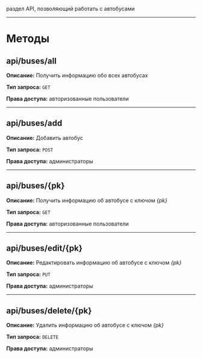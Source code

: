 раздел API, позволяющий работать с автобусами

---

# Методы

## api/buses/all

**Описание:** Получить информацию обо всех автобусах

**Тип запроса:** `GET`

**Права доступа:** авторизованные пользователи

---

## api/buses/add

**Описание:** Добавить автобус

**Тип запроса:** `POST`

**Права доступа:** администраторы

---

## api/buses/{pk}

**Описание:** Получить информацию об автобусе с ключом *{pk}*

**Тип запроса:** `GET`

**Права доступа:** авторизованные пользователи

---


## api/buses/edit/{pk}

**Описание:** Редактировать информацию об автобусе с ключом *{pk}*

**Тип запроса:** `PUT`

**Права доступа:** администраторы

---

## api/buses/delete/{pk}

**Описание:** Удалить информацию об автобусе с ключом *{pk}*

**Тип запроса:** `DELETE`

**Права доступа:** администраторы